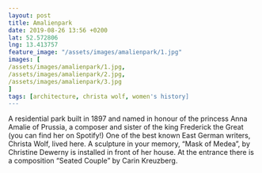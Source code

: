 ```yaml
---
layout: post
title: Amalienpark
date: 2019-08-26 13:56 +0200
lat: 52.572806
lng: 13.413757
feature_image: "/assets/images/amalienpark/1.jpg"
images: [
/assets/images/amalienpark/1.jpg,
/assets/images/amalienpark/2.jpg,
/assets/images/amalienpark/3.jpg
]
tags: [architecture, christa wolf, women's history]
---
```


A residential park built in 1897 and named in honour of the princess Anna Amalie of Prussia, a composer and sister of the king Frederick the Great (you can find her on Spotify!) One of the best known East German writers, Christa Wolf, lived here. A sculpture in your memory, “Mask of Medea”, by Christine Dewerny is installed in front of her house. At the entrance there is a composition “Seated Couple” by Carin Kreuzberg.

